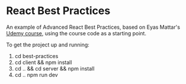 # React Best Practices

An example of Advanced React Best Practices, based on Eyas Mattar's [Udemy course](https://www.udemy.com/course/advanced-react-render-performance-best-practices-pattern), using the course code as a starting point.

To get the project up and running:

1) cd best-practices
2) cd client && npm install
3) cd .. && cd server && npm install
4) cd .. npm run dev